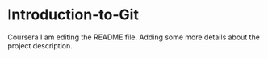 # Introduction-to-Git
Coursera
I am editing the README file. Adding some more details about the project description.
